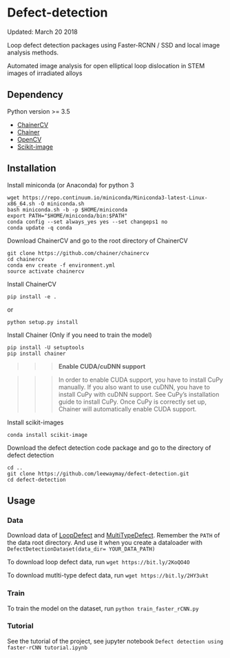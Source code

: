 # Defect-detection
Updated: March 20 2018

Loop defect detection packages using Faster-RCNN / SSD and local
image analysis methods.

Automated image analysis for open elliptical loop 
dislocation in STEM images of irradiated alloys


## Dependency
Python version >= 3.5 
* [ChainerCV](http://chainercv.readthedocs.io/en/latest/index.html)
* [Chainer](https://github.com/chainer/chainer)
* [OpenCV](https://opencv.org/)
* [Scikit-image](http://scikit-image.org/)

## Installation
Install miniconda (or Anaconda) for python 3

```
wget https://repo.continuum.io/miniconda/Miniconda3-latest-Linux-x86_64.sh -O miniconda.sh
bash miniconda.sh -b -p $HOME/miniconda
export PATH="$HOME/miniconda/bin:$PATH"
conda config --set always_yes yes --set changeps1 no
conda update -q conda
```
Download ChainerCV and go to the root directory of ChainerCV
```
git clone https://github.com/chainer/chainercv
cd chainercv
conda env create -f environment.yml
source activate chainercv
```
Install ChainerCV
```
pip install -e .
```
or
```
python setup.py install
```
Install Chainer (Only if you need to train the model)
```
pip install -U setuptools
pip install chainer
```
>>> **Enable CUDA/cuDNN support**

>>> In order to enable CUDA support, you have to install CuPy manually. If you also want to use cuDNN, you have to install CuPy with cuDNN support. See CuPy’s installation guide to install CuPy. Once CuPy is correctly set up, Chainer will automatically enable CUDA support.

Install scikit-images
```
conda install scikit-image
```
Download the defect detection code package and go to the directory of defect detection
```
cd ..
git clone https://github.com/leewaymay/defect-detection.git
cd defect-detection
```
## Usage

### Data
Download data of [LoopDefect](https://www.dropbox.com/sh/ttl5u14uzqxrili/AAAa1XMxP9AVJPQ3ie7xZZVxa?dl=0) and [MultiTypeDefect](https://www.dropbox.com/sh/yioyvrhy0yutwdm/AAA_RG84RphIvNtlEC4q7j1xa?dl=0). Remember the ```PATH``` of the data root directory. And use it when you create a dataloader with ```DefectDetectionDataset(data_dir= YOUR_DATA_PATH)```

To download loop defect data, run
```wget https://bit.ly/2KoQO4O```

To download mutlti-type defect data, run
```wget https://bit.ly/2HY3ukt```
### Train
To train the model on the dataset, run
```python train_faster_rCNN.py```

### Tutorial
See the tutorial of the project, see jupyter notebook ```Defect detection using faster-rCNN tutorial.ipynb```

